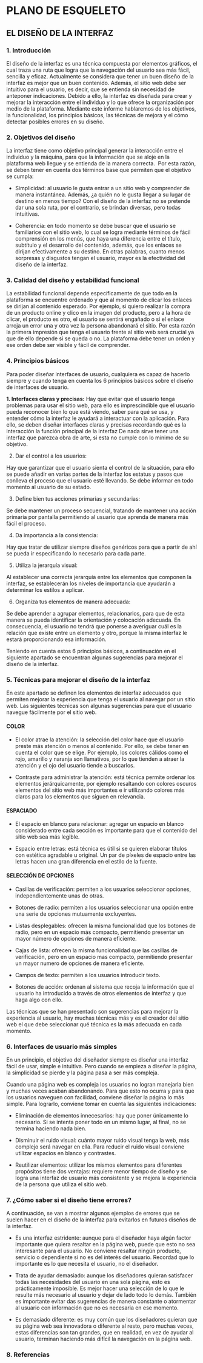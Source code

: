 # PLANO DE ESQUELETO

## EL DISEÑO DE LA INTERFAZ

### 1. Introducción 
El diseño de la interfaz es una técnica compuesta por elementos gráficos, el cual traza una ruta que logra que la navegación del usuario sea más fácil, sencilla y eficaz. Actualmente se considera que tener un buen diseño de la interfaz es mejor que un buen contenido. Además, el sitio web debe ser intuitivo para el usuario, es decir, que se entienda sin necesidad de anteponer indicaciones. Debido a ello, la interfaz es diseñada para crear y mejorar la interacción entre el individuo y lo que ofrece la organización por medio de la plataforma. Mediante este informe hablaremos de los objetivos, la funcionalidad, los principios básicos, las técnicas de mejora y el cómo detectar posibles errores en su diseño.

### 2. Objetivos del diseño 
La interfaz tiene como objetivo principal generar la interacción entre el individuo y la máquina, para que la información que se aloje en la plataforma web llegue y se entienda de la manera correcta.  Por esta razón, se deben tener en cuenta dos términos base que permiten que el objetivo se cumpla:

- Simplicidad: al usuario le gusta entrar a un sitio web y comprender de manera instantánea. Además, ¿a quién no le gusta llegar a su lugar de destino en menos tiempo? Con el diseño de la interfaz no se pretende dar una sola ruta, por el contrario, se brindan diversas, pero todas intuitivas.
    
- Coherencia: en todo momento se debe buscar que el usuario se familiarice con el sitio web, lo cual se logra mediante términos de fácil comprensión en los menús, que haya una diferencia entre el título, subtítulo y el desarrollo del contenido, además, que los enlaces se dirijan efectivamente a su destino. En otras palabras, cuanto menos sorpresas y disgustos tengan el usuario, mayor es la efectividad del diseño de la interfaz.
    
### 3. Calidad del diseño y estabilidad funcional 
La estabilidad funcional depende específicamente de que todo en la plataforma se encuentre ordenado y que al momento de clicar los enlaces se dirijan al contenido esperado. Por ejemplo, si quiero realizar la compra de un producto online y clico en la imagen del producto, pero a la hora de clicar, el producto es otro, el usuario se sentirá engañado o si el enlace arroja un error una y otra vez la persona abandonará el sitio. Por esta razón la primera impresión que tenga el usuario frente al sitio web será crucial ya que de ello depende si se queda o no. La plataforma debe tener un orden y ese orden debe ser visible y fácil de comprender.

### 4. Principios básicos 
Para poder diseñar interfaces de usuario, cualquiera es capaz de hacerlo siempre y cuando tenga en cuenta los 6 principios básicos sobre el diseño de interfaces de usuario. 

**1.	Interfaces claras y precisas:**
Hay que evitar que el usuario tenga problemas para usar el sitio web, para ello es imprescindible que el usuario pueda reconocer bien lo que está viendo, saber para qué se usa, y entender cómo la interfaz le ayudará a interactuar con la aplicación. Para ello, se deben diseñar interfaces claras y precisas recordando qué es la interacción la función principal de la interfaz 
De nada sirve tener una interfaz que parezca obra de arte, si esta no cumple con lo mínimo de su objetivo. 

2.	Dar el control a los usuarios:

Hay que garantizar que el usuario sienta el control de la situación, para ello se puede añadir en varias partes de la interfaz los estatus y pasos que conlleva el proceso que el usuario esté llevando. Se debe informar en todo momento al usuario de su estado. 

3.	Define bien tus acciones primarias y secundarias:

Se debe mantener un proceso secuencial, tratando de mantener una acción primaria por pantalla permitiendo al usuario que aprenda de manera más fácil el proceso.
 
4.	Da importancia a la consistencia:

Hay que tratar de utilizar siempre diseños genéricos para que a partir de ahí se pueda ir especificando lo necesario para cada parte. 

5.	Utiliza la jerarquía visual:

Al establecer una correcta jerarquía entre los elementos que componen la interfaz, se establecerán los niveles de importancia que ayudarán a determinar los estilos a aplicar. 

6.	Organiza tus elementos de manera adecuada:

Se debe aprender  a agrupar elementos, relacionarlos, para que de esta manera se pueda identificar la orientación y colocación adecuada. En consecuencia, el usuario no tendrá que ponerse a averiguar cuál es la relación que existe entre un elemento y otro, porque la misma interfaz le estará proporcionando esa información.
 
Teniendo en cuenta estos 6 principios básicos, a continuación en el siguiente apartado se encuentran algunas sugerencias para mejorar el diseño de la interfaz. 


### 5. Técnicas para mejorar el diseño de la interfaz

En este apartado se definen los elementos de interfaz adecuados que permiten mejorar la experiencia que tenga el usuario al navegar por un sitio web. Las siguientes técnicas son algunas sugerencias para que el usuario navegue fácilmente por el sitio web.

#### COLOR
* El color atrae la atención: la selección del color hace que el usuario preste más atención o menos al contenido. Por ello, se debe tener en cuenta el color que se elige. Por ejemplo, los colores cálidos como el rojo, amarillo y naranja son llamativos, por lo que tienden a atraer la atención y el ojo del usuario tiende a buscarlos. 

* Contraste para administrar la atención: está técnica permite ordenar los elementos jerárquicamente, por ejemplo resaltando con colores oscuros elementos del sitio web más importantes e ir utilizando colores más claros para los elementos que siguen en relevancia.

#### ESPACIADO
* El espacio en blanco para relacionar: agregar un espacio en blanco considerado entre cada sección es importante para que el contenido del sitio web sea más legible. 

* Espacio entre letras: está técnica es útil si se quieren elaborar títulos con estética agradable u original. Un par de píxeles de espacio entre las letras hacen una gran diferencia en el estilo de la fuente. 

#### SELECCIÓN DE OPCIONES
* Casillas de verificación: permiten a los usuarios seleccionar opciones, independientemente unas de otras.

* Botones de radio: permiten a los usuarios seleccionar una opción entre una serie de opciones mutuamente excluyentes.

* Listas desplegables: ofrecen la misma funcionalidad que los botones de radio, pero en un espacio más compacto, permitiendo presentar un mayor número de opciones de manera eficiente.

* Cajas de lista: ofrecen la misma funcionalidad que las casillas de verificación, pero en un espacio mas compacto, permitiendo presentar un mayor numero de opciones de manera eficiente. 

* Campos de texto: permiten a los usuarios introducir texto.

* Botones de acción: ordenan al sistema que recoja la información que el usuario ha introducido a través de otros elementos de interfaz y que haga algo con ello. 

Las técnicas que se han presentado son sugerencias para mejorar la experiencia al usuario, hay muchas técnicas más y es el creador del sitio web el que debe seleccionar qué técnica es la más adecuada en cada momento. 


### 6. Interfaces de usuario más simples 
En un principio, el objetivo del diseñador siempre es diseñar una interfaz fácil de usar, simple e intuitiva. Pero cuando se empieza a diseñar la página, la simplicidad se pierde y la página pasa a ser más compleja.

Cuando una página web es compleja los usuarios no logran manejarla bien y muchas veces acaban abandonando. Para que esto no ocurra y para que los usuarios naveguen con facilidad, conviene diseñar la página lo más simple. Para lograrlo, conviene tomar en cuenta las siguientes indicaciones:

- Eliminación de elementos innecesarios: hay que poner únicamente lo necesario. Si se intenta poner todo en un mismo lugar, al final, no se termina haciendo nada bien.

- Disminuir el ruido visual: cuánto mayor ruido visual tenga la web, más complejo será navegar en ella. Para reducir el ruido visual conviene utilizar espacios en blanco y contrastes.

- Reutilizar elementos: utilizar los mismos elementos para diferentes propósitos tiene dos ventajas: requiere menor tiempo de diseño y se logra una interfaz de usuario más consistente y se mejora la experiencia de la persona que utiliza el sitio web.

### 7. ¿Cómo saber si el diseño tiene errores? 

A continuación, se van a mostrar algunos ejemplos de errores que se suelen hacer en el diseño de la interfaz para evitarlos en futuros diseños de la interfaz. 

- Es una interfaz estridente: aunque para el diseñador haya algún factor importante que quiera resaltar en la página web, puede que esto no sea interesante para el usuario. No conviene resaltar ningún producto, servicio o dependiente si no es del interés del usuario. Recordad que lo importante es lo que necesita el usuario, no el diseñador.

- Trata de ayudar demasiado: aunque los diseñadores quieran satisfacer todas las necesidades del usuario en una sola página, esto es prácticamente imposible. Es mejor hacer una selección de lo que le resulte más necesario al usuario y dejar de lado todo lo demás. También es importante evitar das sugerencias de manera constante o atormentar al usuario con información que no es necesaria en ese momento.

- Es demasiado diferente: es muy común que los diseñadores quieran que su página web sea innovadora o diferente al resto, pero muchas veces, estas diferencias son tan grandes, que en realidad, en vez de ayudar al usuario, terminan haciendo más difícil la navegación en la página web. 

### 8. Referencias
